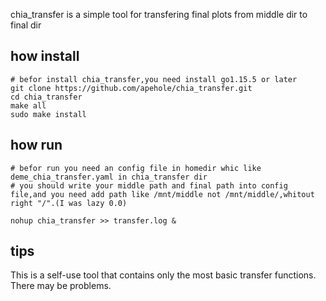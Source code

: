 chia_transfer is a simple tool for transfering final plots from middle dir to final dir

## how install

```shell
# befor install chia_transfer,you need install go1.15.5 or later
git clone https://github.com/apehole/chia_transfer.git
cd chia_transfer
make all
sudo make install
```

## how run

```shell
# befor run you need an config file in homedir whic like deme_chia_transfer.yaml in chia_transfer dir
# you should write your middle path and final path into config file,and you need add path like /mnt/middle not /mnt/middle/,whitout right "/".(I was lazy 0.0)

nohup chia_transfer >> transfer.log &
```

## tips

This is a self-use tool that contains only the most basic transfer functions. There may be problems.

